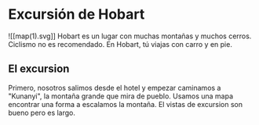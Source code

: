 # Excursión de Hobart
![[map(1).svg]]
Hobart es un lugar con muchas montañas y muchos cerros. Ciclismo no es recomendado. En Hobart, tú viajas con carro y en pie. 
## El excursion
Primero, nosotros salimos desde el hotel y empezar caminamos a "Kunanyi", la montaña grande que mira de pueblo. Usamos una mapa encontrar una forma a escalamos la montaña. El vistas de excursion son bueno pero es largo. 

